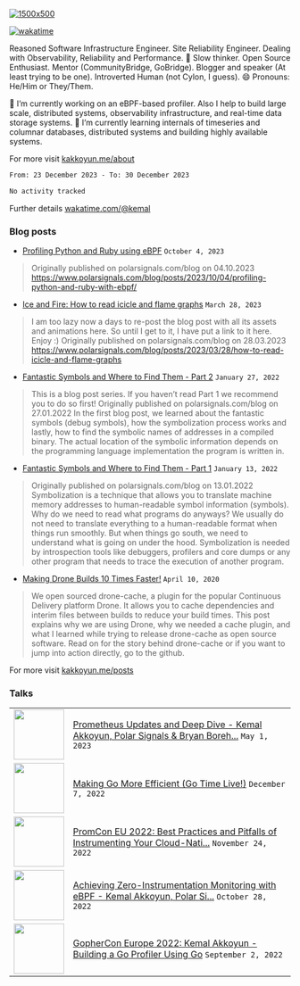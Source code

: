 [![1500x500](https://user-images.githubusercontent.com/536449/87228151-7d711200-c39f-11ea-9cd5-a511464c430f.jpeg "Kemal Akkoyun")](https://github.com/kakkoyun)

<!--
**kakkoyun/kakkoyun** is a ✨ _special_ ✨ repository because its `README.md` (this file) appears on your GitHub profile.

Here are some ideas to get you started:

- 🔭 I’m currently working on ...
- 🌱 I’m currently learning ...
- 👯 I’m looking to collaborate on ...
- 🤔 I’m looking for help with ...
- 💬 Ask me about ...
- 📫 How to reach me: ...
- 😄 Pronouns: ...
- ⚡ Fun fact: ...



<table border="0">
  <tbody>
    <tr valign="top">
      <td width="50%" align="center">
        <img src="https://github-readme-stats.vercel.app/api?username=kakkoyun&show_icons=true&count_private=true&theme=gotham&layout=default" />
      </td>
      <td width="50%" align="center">
        <img src="https://github-readme-stats.vercel.app/api/wakatime?username=kemal&theme=gotham&layout=default" />
      </td>
    </tr>
  </tbody>
</table>

-->

[![wakatime](https://wakatime.com/badge/user/c03c2c3a-0328-4e74-ba79-1ce0eb43a4f8.svg)](https://wakatime.com/@c03c2c3a-0328-4e74-ba79-1ce0eb43a4f8)
<!--[![twitter](https://img.shields.io/twitter/follow/wakatime?label=followers&logo=twitter&color=%23007ec6&style=plastic)](https://twitter.com/kkakkoyun)
[![github](https://img.shields.io/github/followers/kakkoyun?logo=github&style=plastic)](https://github.com/kakkoyun?tab=followers)-->

Reasoned Software Infrastructure Engineer. Site Reliability Engineer. Dealing with Observability, Reliability and Performance. 
🤔 Slow thinker. Open Source Enthusiast. Mentor (CommunityBridge, GoBridge). Blogger and speaker (At least trying to be one). 
Introverted Human (not Cylon, I guess). 😄 Pronouns: He/Him or They/Them.

🔭 I’m currently working on an eBPF-based profiler. Also I help to build large scale, distributed systems, observability infrastructure, and real-time data storage systems.
🌱 I’m currently learning internals of timeseries and columnar databases, distributed systems and building highly available systems.

For more visit [kakkoyun.me/about](https://kakkoyun.me/about)

<!--a href="http://www.github.com/kakkoyun"><img src="https://github-readme-stats.vercel.app/api?username=kakkoyun&show_icons=true&hide=&count_private=true&title_color=0891b2&text_color=ffffff&icon_color=0891b2&bg_color=1c1917&hide_border=true&show_icons=true" alt="kakkoyun's GitHub stats" /></a>
<a href="http://www.github.com/kakkoyun"><img src="https://github-readme-streak-stats.herokuapp.com/?user=kakkoyun&stroke=ffffff&background=1c1917&ring=0891b2&fire=0891b2&currStreakNum=ffffff&currStreakLabel=0891b2&sideNums=ffffff&sideLabels=ffffff&dates=ffffff&hide_border=true" /></a>

<!--START_SECTION:waka-->

```txt
From: 23 December 2023 - To: 30 December 2023

No activity tracked
```

<!--END_SECTION:waka-->

Further details [wakatime.com/@kemal](https://wakatime.com/@kemal)

### Blog posts
<!-- BLOG-POST-LIST:START -->
 - [Profiling Python and Ruby using eBPF](https://kakkoyun.me/posts/profiling-python-and-ruby-using-ebpf/) `October 4, 2023` 
 > Originally published on polarsignals.com/blog on 04.10.2023
https://www.polarsignals.com/blog/posts/2023/10/04/profiling-python-and-ruby-with-ebpf/
 - [Ice and Fire: How to read icicle and flame graphs](https://kakkoyun.me/posts/ice-and-fire/) `March 28, 2023` 
 > I am too lazy now a days to re-post the blog post with all its assets and animations here. So until I get to it, I have put a link to it here. Enjoy :&rpar;
Originally published on polarsignals.com/blog on 28.03.2023
https://www.polarsignals.com/blog/posts/2023/03/28/how-to-read-icicle-and-flame-graphs
 - [Fantastic Symbols and Where to Find Them - Part 2](https://kakkoyun.me/posts/fantastic-symbols-and-where-to-find-them-part-2/) `January 27, 2022` 
 > This is a blog post series. If you haven’t read Part 1 we recommend you to do so first!
Originally published on polarsignals.com/blog on 27.01.2022
In the first blog post, we learned about the fantastic symbols &lpar;debug symbols&rpar;, how the symbolization process works and lastly, how to find the symbolic names of addresses in a compiled binary.
The actual location of the symbolic information depends on the programming language implementation the program is written in.
 - [Fantastic Symbols and Where to Find Them - Part 1](https://kakkoyun.me/posts/fantastic-symbols-and-where-to-find-them/) `January 13, 2022` 
 > Originally published on polarsignals.com/blog on 13.01.2022
Symbolization is a technique that allows you to translate machine memory addresses to human-readable symbol information &lpar;symbols&rpar;.
Why do we need to read what programs do anyways? We usually do not need to translate everything to a human-readable format when things run smoothly. But when things go south, we need to understand what is going on under the hood. Symbolization is needed by introspection tools like debuggers, profilers and core dumps or any other program that needs to trace the execution of another program.
 - [Making Drone Builds 10 Times Faster!](https://kakkoyun.me/posts/making-drone-builds-10-times-faster/) `April 10, 2020` 
 > We open sourced drone-cache, a plugin for the popular Continuous Delivery platform Drone. It allows you to cache dependencies and interim files between builds to reduce your build times. This post explains why we are using Drone, why we needed a cache plugin, and what I learned while trying to release drone-cache as open source software.
Read on for the story behind drone-cache or if you want to jump into action directly, go to the github.<!-- BLOG-POST-LIST:END -->

For more visit [kakkoyun.me/posts](https://kakkoyun.me/posts)

### Talks
<table>
<!-- YOUTUBE-LIST:START -->
<tr><td><a href="https://www.youtube.com/watch?v=qQpehBEOakY"><img width="90px" src="https://i.ytimg.com/vi/qQpehBEOakY/mqdefault.jpg"></a></td><td><a href="https://www.youtube.com/watch?v=qQpehBEOakY">Prometheus Updates and Deep Dive - Kemal Akkoyun, Polar Signals &amp; Bryan Boreh...</a>
<code>May 1, 2023</code></td></tr>

<tr><td><a href="https://www.youtube.com/watch?v=R3DxZWEdJkc"><img width="90px" src="https://i.ytimg.com/vi/R3DxZWEdJkc/mqdefault.jpg"></a></td><td><a href="https://www.youtube.com/watch?v=R3DxZWEdJkc">Making Go More Efficient &lpar;Go Time Live!&rpar;</a>
<code>December 7, 2022</code></td></tr>

<tr><td><a href="https://www.youtube.com/watch?v=B6Ds2myOIRc"><img width="90px" src="https://i.ytimg.com/vi/B6Ds2myOIRc/mqdefault.jpg"></a></td><td><a href="https://www.youtube.com/watch?v=B6Ds2myOIRc">PromCon EU 2022: Best Practices and Pitfalls of Instrumenting Your Cloud-Nati...</a>
<code>November 24, 2022</code></td></tr>

<tr><td><a href="https://www.youtube.com/watch?v=g6B9Vbr88HM"><img width="90px" src="https://i.ytimg.com/vi/g6B9Vbr88HM/mqdefault.jpg"></a></td><td><a href="https://www.youtube.com/watch?v=g6B9Vbr88HM">Achieving Zero-Instrumentation Monitoring with eBPF - Kemal Akkoyun, Polar Si...</a>
<code>October 28, 2022</code></td></tr>

<tr><td><a href="https://www.youtube.com/watch?v=OlHQ6gkwqyA"><img width="90px" src="https://i.ytimg.com/vi/OlHQ6gkwqyA/mqdefault.jpg"></a></td><td><a href="https://www.youtube.com/watch?v=OlHQ6gkwqyA">GopherCon Europe 2022:  Kemal Akkoyun - Building a Go Profiler Using Go</a>
<code>September 2, 2022</code></td></tr>
<!-- YOUTUBE-LIST:END -->
</table>
